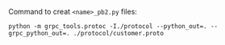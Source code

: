 Command to creat `<name>_pb2.py` files:
```
python -m grpc_tools.protoc -I./protocol --python_out=. --grpc_python_out=. ./protocol/customer.proto

```